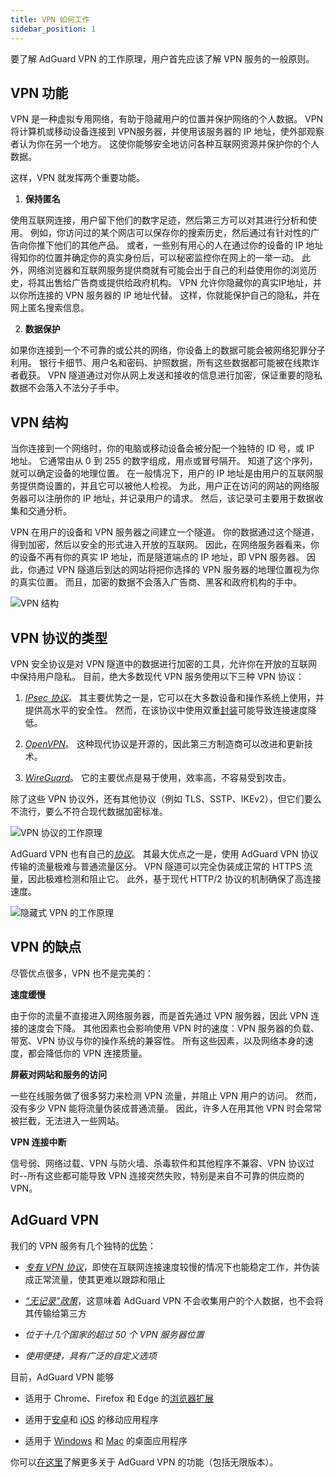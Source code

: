 ```yaml
---
title: VPN 如何工作
sidebar_position: 1
---
```


要了解 AdGuard VPN 的工作原理，用户首先应该了解 VPN 服务的一般原则。

## VPN 功能

VPN 是一种虚拟专用网络，有助于隐藏用户的位置并保护网络的个人数据。 VPN 将计算机或移动设备连接到 VPN服务器，并使用该服务器的 IP 地址，使外部观察者认为你在另一个地方。 这使你能够安全地访问各种互联网资源并保护你的个人数据。

这样，VPN 就发挥两个重要功能。

1. **保持匿名**

使用互联网连接，用户留下他们的数字足迹，然后第三方可以对其进行分析和使用。 例如，你访问过的某个网店可以保存你的搜索历史，然后通过有针对性的广告向你推下他们的其他产品。 或者，一些别有用心的人在通过你的设备的 IP 地址得知你的位置并确定你的真实身份后，可以秘密监控你在网上的一举一动。 此外，网络浏览器和互联网服务提供商就有可能会出于自己的利益使用你的浏览历史，将其出售给广告商或提供给政府机构。 VPN 允许你隐藏你的真实IP地址，并以你所连接的 VPN 服务器的 IP 地址代替。 这样，你就能保护自己的隐私，并在网上匿名搜索信息。

2. **数据保护**

如果你连接到一个不可靠的或公共的网络，你设备上的数据可能会被网络犯罪分子利用。 银行卡细节、用户名和密码、护照数据，所有这些数据都可能被在线欺诈者截获。 VPN 隧道通过对你从网上发送和接收的信息进行加密，保证重要的隐私数据不会落入不法分子手中。

## VPN 结构

当你连接到一个网络时，你的电脑或移动设备会被分配一个独特的 ID 号，或 IP 地址。 它通常由从 0 到 255 的数字组成，用点或冒号隔开。 知道了这个序列，就可以确定设备的地理位置。 在一般情况下，用户的 IP 地址是由用户的互联网服务提供商设置的，并且它可以被他人检视。 为此，用户正在访问的网站的网络服务器可以注册你的 IP 地址，并记录用户的请求。 然后，该记录可主要用于数据收集和交通分析。

VPN 在用户的设备和 VPN 服务器之间建立一个隧道。 你的数据通过这个隧道，得到加密，然后以安全的形式进入开放的互联网。 因此，在网络服务器看来，你的设备不再有你的真实 IP 地址，而是隧道端点的 IP 地址，即 VPN 服务器。 因此，你通过 VPN 隧道后到达的网站将把你选择的 VPN 服务器的地理位置视为你的真实位置。 而且，加密的数据不会落入广告商、黑客和政府机构的手中。

![VPN 结构](https://cdn.adguardvpn.com/public/Adguard/Website/Images/seo/en/how_vpn_3.jpg)

## VPN 协议的类型

VPN 安全协议是对 VPN 隧道中的数据进行加密的工具，允许你在开放的互联网中保持用户隐私。 目前，绝大多数现代 VPN 服务使用以下三种 VPN 协议：

1. [*IPsec 协议*](https://en.wikipedia.org/wiki/IPsec)。 其主要优势之一是，它可以在大多数设备和操作系统上使用，并提供高水平的安全性。 然而，在该协议中使用双重[封装](https://en.wikipedia.org/wiki/Encapsulation_(networking))可能导致连接速度降低。

2. [*OpenVPN*](https://en.wikipedia.org/wiki/OpenVPN)。 这种现代协议是开源的，因此第三方制造商可以改进和更新技术。

3. [*WireGuard*](https://en.wikipedia.org/wiki/WireGuard)。 它的主要优点是易于使用，效率高，不容易受到攻击。

除了这些 VPN 协议外，还有其他协议（例如 TLS、SSTP、IKEv2），但它们要么不流行，要么不符合现代数据加密标准。

![VPN 协议的工作原理](https://cdn.adguardvpn.com/public/Adguard/Blog/vpn/protocol/4.svg)

AdGuard VPN 也有自己的[*协议*](adguard-vpn-protocol.mdx)。 其最大优点之一是，使用 AdGuard VPN 协议传输的流量极难与普通流量区分。 VPN 隧道可以完全伪装成正常的 HTTPS 流量，因此极难检测和阻止它。 此外，基于现代 HTTP/2 协议的机制确保了高连接速度。

![隐藏式 VPN 的工作原理](https://cdn.adguardvpn.com/public/Adguard/Blog/vpn/protocol/5.svg)

## VPN 的缺点

尽管优点很多，VPN 也不是完美的：

**速度缓慢**

由于你的流量不直接进入网络服务器，而是首先通过 VPN 服务器，因此 VPN 连接的速度会下降。 其他因素也会影响使用 VPN 时的速度：VPN 服务器的负载、带宽、VPN 协议与你的操作系统的兼容性。 所有这些因素，以及网络本身的速度，都会降低你的 VPN 连接质量。

**屏蔽对网站和服务的访问**

一些在线服务做了很多努力来检测 VPN 流量，并阻止 VPN 用户的访问。 然而，没有多少 VPN 能将流量伪装成普通流量。 因此，许多人在用其他 VPN 时会常常被拦截，无法进入一些网站。

**VPN 连接中断**

信号弱、网络过载、VPN 与防火墙、杀毒软件和其他程序不兼容、VPN 协议过时--所有这些都可能导致 VPN 连接突然失败，特别是来自不可靠的供应商的 VPN。

## AdGuard VPN

我们的 VPN 服务有几个独特的[优势](why-adguard-vpn.md)：

* [*专有 VPN 协议*](adguard-vpn-protocol.mdx)，即使在互联网连接速度较慢的情况下也能稳定工作，并伪装成正常流量，使其更难以跟踪和阻止

* [*“无记录”政策*](https://adguard-vpn.com/en/privacy.html)，这意味着 AdGuard VPN 不会收集用户的个人数据，也不会将其传输给第三方

* *位于十几个国家的超过 50 个 VPN 服务器位置*

* *使用便捷，具有广泛的自定义选项*

目前，AdGuard VPN 能够

* 适用于 Chrome、Firefox 和 Edge 的[浏览器扩展](../adguard-vpn-browser-extension/overview.md)

* 适用于[安卓](../adguard-vpn-for-android/overview.md)和 [iOS](../adguard-vpn-for-ios/overview.md) 的移动应用程序

* 适用于 [Windows](../adguard-vpn-for-windows/overview.md) 和 [Mac](../adguard-vpn-for-mac/overview.md) 的桌面应用程序

你可以[在这里](https://adguard-vpn.com/en/welcome.html)了解更多关于 AdGuard VPN 的功能（包括无限版本）。
